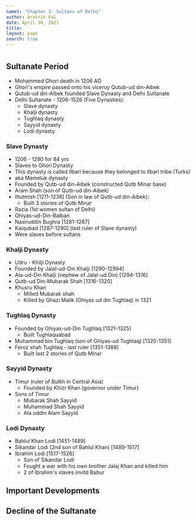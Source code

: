```yaml
---
namet: "Chapter 3: Sultans of Delhi"
author: Aratrik Pal
date: April 30, 2021
title:
layout: page
search: true
---
```

<h1></h1>

## Sultanate Period
- Mohammed Ghori death in 1206 AD
- Ghori's empire passed onto his viceroy Qutub-ud din-Aibek
- Qutub-ud din-Aibek founded Slave Dynasty and Delhi Sultanate
- Delhi Sultanate - 1206-1526 (Five Dynasties):
    * Slave dynasty
    * Khalji dynasty
    * Tughlaq dynasty
    * Sayyid dynasty
    * Lodi dynasty

### Slave Dynasty
- 1206 - 1290 for 84 yrs
- Slaves to Ghori Dynasty
- This dynasty is called Ilbari because they belonged to Ilbari tribe (Turks)
- aka Mameluk dynasty
- Founded by Qutb-ud din-Aibek (constructed Qutb Minar base)
- Aram Shah (son of Qutb-ud din-Aibek)
- Iltutmish [1211-1236] (Son in law of Qutb-ud din-Aibek):
    * Built 3 stories of Qutb Minar
- Razia (1st women sultan of Delhi)
- Ghiyas-ud-Din-Balban
- Nasiruddin Bughra [1281-1287]
- Kaiqubad [1287-1290] (last ruler of Slave dynasty)
- Were slaves before sultans

### Khalji Dynasty
- Udru - Khilji Dynasty
- Founded by Jalal-ud-Din Khalji [1290-12994]
- Ala-ud-Din Khalji (nephew of Jalal-ud Din) [1294-1316]
- Qutb-ud Din-Mubarak Shah [1316-1320]
- Khusru Khan
    * Milled Mubarak shah
    * Killed by Ghazi Malik (Ghiyas ud din Tughlaq) in 1321

### Tughlaq Dynasty
- Founded by Ghiyas-ud-Din Tughlaq [1321-1325]
    * Built Tughlaquabad
- Muhammad bin Tughlaq (son of Ghiyas-ud Tughlaq) [1325-1351]
- Feroz shah Tughlaq - last ruler [1351-1388]
    * Built last 2 stories of Qutb Minar

### Sayyid Dynasty
- Timur (ruler of Bulkh in Central Asia)
    * Founded by Khizr Khan (governor under Timur)
- Sons of Timur
    * Mubarak Shah Sayyid
    - Muhammad Shah Sayyid
    * Ala uddin Alam Sayyid

### Lodi Dynasty
- Bahlul Khan Lodi [1451-1489]
- Sikandar Lodi (2nd son of Bahlul Khan) [1489-1517]
- Ibrahim Lodi [1517-1526]
    * Son of Sikandar Lodi
    * Fought a war with his own brother Jalaj Khan and killed him
    * 2 of Ibrahim's slaves invitd Babur

## Important Developments

## Decline of the Sultanate
